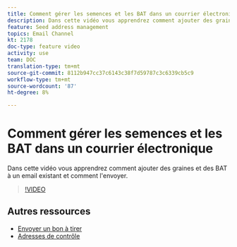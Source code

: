 ```yaml
---
title: Comment gérer les semences et les BAT dans un courrier électronique
description: Dans cette vidéo vous apprendrez comment ajouter des graines et des BAT à un email existant et comment l'envoyer.
feature: Seed address management
topics: Email Channel
kt: 2178
doc-type: feature video
activity: use
team: DOC
translation-type: tm+mt
source-git-commit: 8112b947cc37c6143c38f7d59787c3c6339cb5c9
workflow-type: tm+mt
source-wordcount: '87'
ht-degree: 8%

---
```



# Comment gérer les semences et les BAT dans un courrier électronique

Dans cette vidéo vous apprendrez comment ajouter des graines et des BAT à un email existant et comment l&#39;envoyer.

>[!VIDEO](https://video.tv.adobe.com/v/25606?quality=12)

## Autres ressources

- [Envoyer un bon à tirer](https://docs.adobe.com/content/help/en/campaign-classic/using/transactional-messaging/message-templates/sending-a-proof.html)
- [Adresses de contrôle](https://docs.adobe.com/content/help/en/campaign-classic/using/configuring-campaign-classic/use-a-custom-recipient-table/seed-addresses.html)